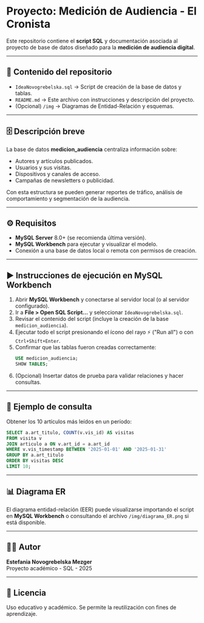 # Proyecto: Medición de Audiencia - El Cronista

Este repositorio contiene el **script SQL** y documentación asociada al proyecto de base de datos diseñado para la **medición de audiencia digital**.

---

## 📂 Contenido del repositorio

- `IdeaNovogrebelska.sql` → Script de creación de la base de datos y tablas.  
- `README.md` → Este archivo con instrucciones y descripción del proyecto.  
- (Opcional) `/img` → Diagramas de Entidad-Relación y esquemas.

---

## 🗄️ Descripción breve

La base de datos **medicion_audiencia** centraliza información sobre:
- Autores y artículos publicados.
- Usuarios y sus visitas.
- Dispositivos y canales de acceso.
- Campañas de newsletters o publicidad.

Con esta estructura se pueden generar reportes de tráfico, análisis de comportamiento y segmentación de la audiencia.

---

## ⚙️ Requisitos

- **MySQL Server** 8.0+ (se recomienda última versión).  
- **MySQL Workbench** para ejecutar y visualizar el modelo.  
- Conexión a una base de datos local o remota con permisos de creación.

---

## ▶️ Instrucciones de ejecución en MySQL Workbench

1. Abrir **MySQL Workbench** y conectarse al servidor local (o al servidor configurado).
2. Ir a **File > Open SQL Script…** y seleccionar `IdeaNovogrebelska.sql`.
3. Revisar el contenido del script (incluye la creación de la base `medicion_audiencia`).
4. Ejecutar todo el script presionando el ícono del rayo ⚡ ("Run all") o con `Ctrl+Shift+Enter`.
5. Confirmar que las tablas fueron creadas correctamente:
   ```sql
   USE medicion_audiencia;
   SHOW TABLES;
   ```
6. (Opcional) Insertar datos de prueba para validar relaciones y hacer consultas.

---

## 🧪 Ejemplo de consulta

Obtener los 10 artículos más leídos en un período:
```sql
SELECT a.art_titulo, COUNT(v.vis_id) AS visitas
FROM visita v
JOIN articulo a ON v.art_id = a.art_id
WHERE v.vis_timestamp BETWEEN '2025-01-01' AND '2025-01-31'
GROUP BY a.art_titulo
ORDER BY visitas DESC
LIMIT 10;
```

---

## 📊 Diagrama ER

El diagrama entidad-relación (EER) puede visualizarse importando el script en **MySQL Workbench** o consultando el archivo `/img/diagrama_ER.png` si está disponible.

---

## 👩‍💻 Autor

**Estefania Novogrebelska Mezger**  
Proyecto académico - SQL - 2025

---

## 📜 Licencia

Uso educativo y académico. Se permite la reutilización con fines de aprendizaje.
